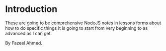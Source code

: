 # Introduction

These are going to be comprehensive NodeJS notes in lessons forms about how to do specific things
It is going to start from very beginning to as advanced as I can get. 

By Fazeel Ahmed.